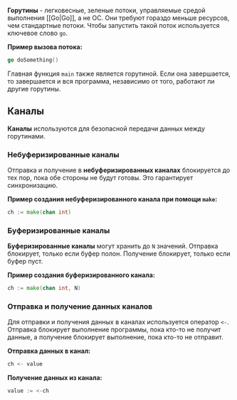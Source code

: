 **Горутины** - легковесные, зеленые потоки, управляемые средой выполнения [[Go|Go]], а не ОС. Они требуют гораздо меньше ресурсов, чем стандартные потоки. Чтобы запустить такой поток используется ключевое слово `go`.

**Пример вызова потока:**

```Go
go doSomething()
```

Главная функция `main` также является горутиной. Если она завершается, то завершается и вся программа, независимо от того, работают ли другие горутины.

## Каналы

**Каналы** используются для безопасной передачи данных между горутинами.

### Небуферизированные каналы

Отправка и получение в **небуферизированных каналах** блокируется до тех пор, пока обе стороны не будут готовы. Это гарантирует синхронизацию.

**Пример создания небуферизированного канала при помощи `make`:**

```Go
ch := make(chan int)
```

### Буферизированные каналы

**Буферизированные каналы** могут хранить до `N` значений. Отправка блокирует, только если буфер полон. Получение блокирует, только если буфер пуст.

**Пример создания буферизированного канала:**

```Go
ch := make(chan int, N)
```

### Отправка и получение данных каналов

Для отправки и получения данных в каналах используется оператор `<-`. Отправка блокирует выполнение программы, пока кто-то не получит данные, а получение блокирует выполнение, пока кто-то не отправит.

**Отправка данных в канал:**

```Go
ch <- value
```

**Получение данных из канала:**

```Go
value := <-ch
```

